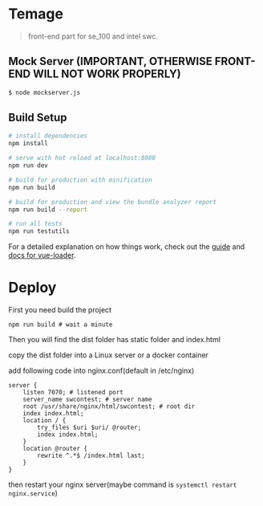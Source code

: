 # Temage

> front-end part for se_100 and intel swc.

## Mock Server (IMPORTANT, OTHERWISE FRONT-END WILL NOT WORK PROPERLY)

```bash
$ node mockserver.js
```

## Build Setup

``` bash
# install dependencies
npm install

# serve with hot reload at localhost:8080
npm run dev

# build for production with minification
npm run build

# build for production and view the bundle analyzer report
npm run build --report

# run all tests
npm run testutils
```

For a detailed explanation on how things work, check out the [guide](http://vuejs-templates.github.io/webpack/) and [docs for vue-loader](http://vuejs.github.io/vue-loader).

# Deploy

First you need build the project

```shell
npm run build # wait a minute
```

Then you will find the dist folder has static folder and index.html

copy the  dist folder into a Linux server or a docker container

add following code into nginx.conf(default in /etc/nginx)

```nginx
server {
	listen 7070; # listened port
	server_name swcontest; # server name
	root /usr/share/nginx/html/swcontest; # root dir
	index index.html;
	location / {
		try_files $uri $uri/ @router;
		index index.html;
	}
	location @router {
		rewrite ^.*$ /index.html last;
	}
}
```

then restart your nginx server(maybe command is `systemctl restart nginx.service`)